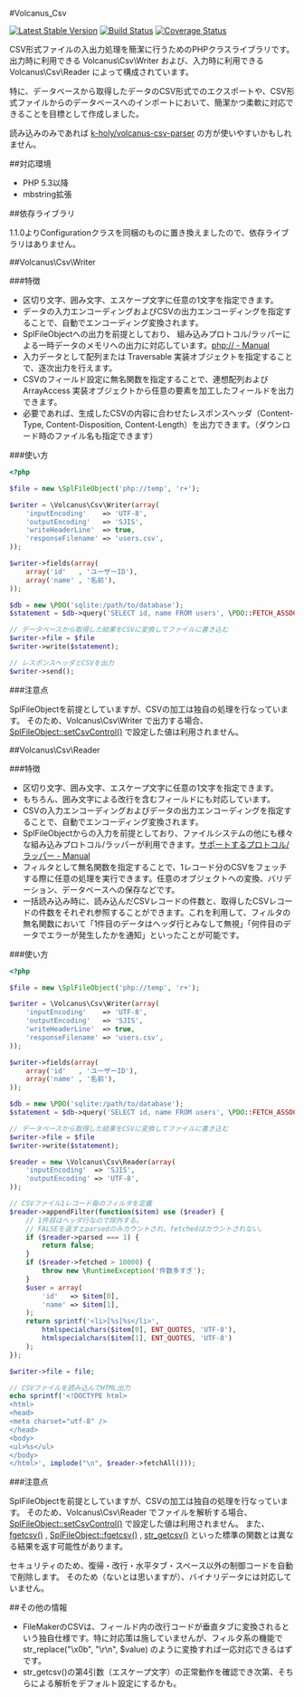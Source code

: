 #Volcanus_Csv

[![Latest Stable Version](https://poser.pugx.org/volcanus/csv/v/stable.png)](https://packagist.org/packages/volcanus/csv)
[![Build Status](https://travis-ci.org/k-holy/Volcanus_Csv.png?branch=master)](https://travis-ci.org/k-holy/Volcanus_Csv)
[![Coverage Status](https://coveralls.io/repos/k-holy/Volcanus_Csv/badge.svg)](https://coveralls.io/r/k-holy/Volcanus_Csv)

CSV形式ファイルの入出力処理を簡潔に行うためのPHPクラスライブラリです。
出力時に利用できる Volcanus\Csv\Writer および、入力時に利用できる Volcanus\Csv\Reader によって構成されています。

特に、データベースから取得したデータのCSV形式でのエクスポートや、CSV形式ファイルからのデータベースへのインポートにおいて、簡潔かつ柔軟に対応できることを目標として作成しました。

読み込みのみであれば [k-holy/volcanus-csv-parser](https://github.com/k-holy/volcanus-csv-parser) の方が使いやすいかもしれません。


##対応環境

* PHP 5.3以降
* mbstring拡張

##依存ライブラリ

1.1.0よりConfigurationクラスを同梱のものに置き換えましたので、依存ライブラリはありません。


##Volcanus\Csv\Writer

###特徴

* 区切り文字、囲み文字、エスケープ文字に任意の1文字を指定できます。
* データの入力エンコーディングおよびCSVの出力エンコーディングを指定することで、自動でエンコーディング変換されます。
* SplFileObjectへの出力を前提としており、 組み込みプロトコル/ラッパーによる一時データのメモリへの出力に対応しています。[php:// - Manual](http://jp2.php.net/manual/ja/wrappers.php.php)
* 入力データとして配列または Traversable 実装オブジェクトを指定することで、逐次出力を行えます。
* CSVのフィールド設定に無名関数を指定することで、連想配列および ArrayAccess 実装オブジェクトから任意の要素を加工したフィールドを出力できます。
* 必要であれば、生成したCSVの内容に合わせたレスポンスヘッダ（Content-Type, Content-Disposition, Content-Length）を出力できます。（ダウンロード時のファイル名も指定できます）

###使い方

```php
<?php

$file = new \SplFileObject('php://temp', 'r+');

$writer = \Volcanus\Csv\Writer(array(
    'inputEncoding'    => 'UTF-8',
    'outputEncoding'   => 'SJIS',
    'writeHeaderLine'  => true,
    'responseFilename' => 'users.csv',
));

$writer->fields(array(
    array('id'   , 'ユーザーID'),
    array('name' , '名前'),
));

$db = new \PDO('sqlite:/path/to/database');
$statement = $db->query('SELECT id, name FROM users', \PDO::FETCH_ASSOC);

// データベースから取得した結果をCSVに変換してファイルに書き込む
$writer->file = $file
$writer->write($statement);

// レスポンスヘッダとCSVを出力
$writer->send();

```

###注意点

SplFileObjectを前提としていますが、CSVの加工は独自の処理を行なっています。
そのため、Volcanus\Csv\Writer で出力する場合、[SplFileObject::setCsvControl()](http://jp2.php.net/manual/ja/splfileobject.setcsvcontrol.php) で設定した値は利用されません。


##Volcanus\Csv\Reader

###特徴

* 区切り文字、囲み文字、エスケープ文字に任意の1文字を指定できます。
* もちろん、囲み文字による改行を含むフィールドにも対応しています。
* CSVの入力エンコーディングおよびデータの出力エンコーディングを指定することで、自動でエンコーディング変換されます。
* SplFileObjectからの入力を前提としており、ファイルシステムの他にも様々な組み込みプロトコル/ラッパーが利用できます。[サポートするプロトコル/ラッパー - Manual](http://jp2.php.net/manual/ja/wrappers.php)
* フィルタとして無名関数を指定することで、1レコード分のCSVをフェッチする際に任意の処理を実行できます。任意のオブジェクトへの変換、バリデーション、データベースへの保存などです。
* 一括読み込み時に、読み込んだCSVレコードの件数と、取得したCSVレコードの件数をそれぞれ参照することができます。これを利用して、フィルタの無名関数において「1件目のデータはヘッダ行とみなして無視」「何件目のデータでエラーが発生したかを通知」といったことが可能です。

###使い方

```php
<?php

$file = new \SplFileObject('php://temp', 'r+');

$writer = \Volcanus\Csv\Writer(array(
    'inputEncoding'    => 'UTF-8',
    'outputEncoding'   => 'SJIS',
    'writeHeaderLine'  => true,
    'responseFilename' => 'users.csv',
));

$writer->fields(array(
    array('id'   , 'ユーザーID'),
    array('name' , '名前'),
));

$db = new \PDO('sqlite:/path/to/database');
$statement = $db->query('SELECT id, name FROM users', \PDO::FETCH_ASSOC);

// データベースから取得した結果をCSVに変換してファイルに書き込む
$writer->file = $file
$writer->write($statement);

$reader = new \Volcanus\Csv\Reader(array(
    'inputEncoding'  => 'SJIS',
    'outputEncoding' => 'UTF-8',
));

// CSVファイル1レコード毎のフィルタを定義
$reader->appendFilter(function($item) use ($reader) {
    // 1件目はヘッダ行なので除外する。
    // FALSEを返すとparsedのみカウントされ、fetchedはカウントされない。
    if ($reader->parsed === 1) {
        return false;
    }
    if ($reader->fetched > 10000) {
        throw new \RuntimeException('件数多すぎ');
    }
    $user = array(
        'id'   => $item[0],
        'name' => $item[1],
    );
    return sprintf('<li>[%s]%s</li>',
        htmlspecialchars($item[0], ENT_QUOTES, 'UTF-8'),
        htmlspecialchars($item[1], ENT_QUOTES, 'UTF-8')
    );
});

$writer->file = file;

// CSVファイルを読み込んでHTML出力
echo sprintf('<!DOCTYPE html>
<html>
<head>
<meta charset="utf-8" />
</head>
<body>
<ul>%s</ul>
</body>
</html>', implode("\n", $reader->fetchAll()));

```

###注意点

SplFileObjectを前提としていますが、CSVの加工は独自の処理を行なっています。
そのため、Volcanus\Csv\Reader でファイルを解析する場合、[SplFileObject::setCsvControl()](http://jp2.php.net/manual/ja/splfileobject.setcsvcontrol.php) で設定した値は利用されません。
また、[fgetcsv()](http://jp2.php.net/manual/ja/function.fgetcsv.php) , [SplFileObject::fgetcsv()](http://jp2.php.net/manual/ja/splfileobject.fgetcsv.php) , [str_getcsv()](http://jp2.php.net/manual/ja/function.str-getcsv.php) といった標準の関数とは異なる結果を返す可能性があります。

セキュリティのため、復帰・改行・水平タブ・スペース以外の制御コードを自動で削除します。
そのため（ないとは思いますが）、バイナリデータには対応していません。


##その他の情報

* FileMakerのCSVは、フィールド内の改行コードが垂直タブに変換されるという独自仕様です。特に対応策は施していませんが、フィルタ系の機能で str_replace("\x0b", "\r\n", $value) のように変換すれば一応対応できるはずです。
* str_getcsv()の第4引数（エスケープ文字）の正常動作を確認でき次第、そちらによる解析をデフォルト設定にするかも。
